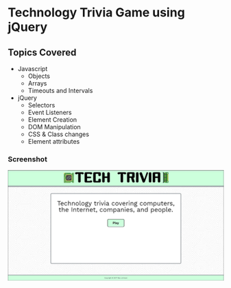 # Technology Trivia Game using jQuery

## Topics Covered
* Javascript
  * Objects
  * Arrays
  * Timeouts and Intervals
* jQuery
  * Selectors 
  * Event Listeners
  * Element Creation
  * DOM Manipulation
  * CSS & Class changes
  * Element attributes

### Screenshot
![Tech Trivia Screenshot](sample/game.jpg?raw=true "Starting Screen")


